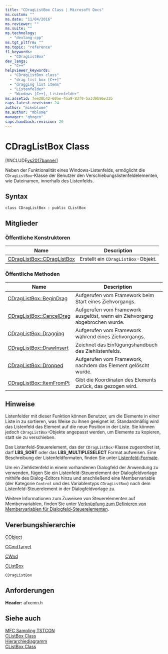 ```yaml
---
title: "CDragListBox Class | Microsoft Docs"
ms.custom: ""
ms.date: "11/04/2016"
ms.reviewer: ""
ms.suite: ""
ms.technology: 
  - "devlang-cpp"
ms.tgt_pltfrm: ""
ms.topic: "reference"
f1_keywords: 
  - "CDragListBox"
dev_langs: 
  - "C++"
helpviewer_keywords: 
  - "CDragListBox class"
  - "drag list box [C++]"
  - "dragging list items"
  - "Listenfelder"
  - "Windows [C++], Listenfelder"
ms.assetid: fee20b42-60ae-4aa9-83f9-5a3d9b96e33b
caps.latest.revision: 24
author: "mikeblome"
ms.author: "mblome"
manager: "ghogen"
caps.handback.revision: 26
---
```

# CDragListBox Class
[!INCLUDE[vs2017banner](../../assembler/inline/includes/vs2017banner.md)]

Neben der Funktionalität eines Windows\-Listenfelds, ermöglicht die `CDragListBox`\-Klasse der Benutzer den Verschiebungslistenfeldelementen, wie Dateinamen, innerhalb des Listenfelds.  
  
## Syntax  
  
```  
class CDragListBox : public CListBox  
```  
  
## Mitglieder  
  
### Öffentliche Konstruktoren  
  
|Name|Description|  
|----------|-----------------|  
|[CDragListBox::CDragListBox](../Topic/CDragListBox::CDragListBox.md)|Erstellt ein `CDragListBox`\-Objekt.|  
  
### Öffentliche Methoden  
  
|Name|Description|  
|----------|-----------------|  
|[CDragListBox::BeginDrag](../Topic/CDragListBox::BeginDrag.md)|Aufgerufen vom Framework beim Start eines Ziehvorgangs.|  
|[CDragListBox::CancelDrag](../Topic/CDragListBox::CancelDrag.md)|Aufgerufen vom Framework ausgelöst, wenn ein Ziehvorgang abgebrochen wurde.|  
|[CDragListBox::Dragging](../Topic/CDragListBox::Dragging.md)|Aufgerufen vom Framework während eines Ziehvorgangs.|  
|[CDragListBox::DrawInsert](../Topic/CDragListBox::DrawInsert.md)|Zeichnet das Einfügungshandbuch des Ziehlistenfelds.|  
|[CDragListBox::Dropped](../Topic/CDragListBox::Dropped.md)|Aufgerufen vom Framework, nachdem das Element gelöscht wurde.|  
|[CDragListBox::ItemFromPt](../Topic/CDragListBox::ItemFromPt.md)|Gibt die Koordinaten des Elements zurück, das gezogen wird.|  
  
## Hinweise  
 Listenfelder mit dieser Funktion können Benutzer, um die Elemente in einer Liste in zu sortieren, was Weise zu ihnen geeignet ist.  Standardmäßig wird das Listenfeld das Element auf die neue Position in der Liste.  Sie können jedoch `CDragListBox`\-Objekte angepasst werden, um Elemente zu kopieren, statt sie zu verschieben.  
  
 Das Listenfeld\-Steuerelement, das der `CDragListBox`\-Klasse zugeordnet ist, darf **LBS\_SORT** oder das **LBS\_MULTIPLESELECT** Format aufweisen.  Eine Beschreibung der Listenfeldformaten, finden Sie unter [Listenfeld\-Formate](../../mfc/reference/list-box-styles.md).  
  
 Um ein Ziehlistenfeld in einem vorhandenen Dialogfeld der Anwendung zu verwenden, fügen Sie ein Listenfeld\-Steuerelement der Dialogfeldvorlage mithilfe des Dialog\-Editors hinzu und anschließend eine Membervariable \(der Kategorie `Control` und des Variablentyps `CDragListBox`\) nach dem Listenfeld\-Steuerelement in der Dialogfeldvorlage zu.  
  
 Weitere Informationen zum Zuweisen von Steuerelementen auf Membervariablen, finden Sie unter [Verknüpfung zum Definieren von Membervariablen für Dialogfeld\-Steuerelementen](../../mfc/defining-member-variables-for-dialog-controls.md).  
  
## Vererbungshierarchie  
 [CObject](../../mfc/reference/cobject-class.md)  
  
 [CCmdTarget](../../mfc/reference/ccmdtarget-class.md)  
  
 [CWnd](../../mfc/reference/cwnd-class.md)  
  
 [CListBox](../../mfc/reference/clistbox-class.md)  
  
 `CDragListBox`  
  
## Anforderungen  
 **Header:**  afxcmn.h  
  
## Siehe auch  
 [MFC Sampling TSTCON](../../top/visual-cpp-samples.md)   
 [CListBox Class](../../mfc/reference/clistbox-class.md)   
 [Hierarchiediagramm](../../mfc/hierarchy-chart.md)   
 [CListBox Class](../../mfc/reference/clistbox-class.md)